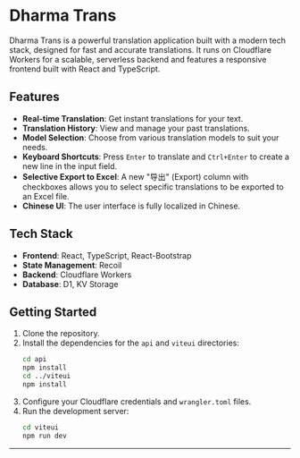 # Dharma Trans

Dharma Trans is a powerful translation application built with a modern tech stack, designed for fast and accurate translations. It runs on Cloudflare Workers for a scalable, serverless backend and features a responsive frontend built with React and TypeScript.

## Features

-   **Real-time Translation**: Get instant translations for your text.
-   **Translation History**: View and manage your past translations.
-   **Model Selection**: Choose from various translation models to suit your needs.
-   **Keyboard Shortcuts**: Press `Enter` to translate and `Ctrl+Enter` to create a new line in the input field.
-   **Selective Export to Excel**: A new "导出" (Export) column with checkboxes allows you to select specific translations to be exported to an Excel file.
-   **Chinese UI**: The user interface is fully localized in Chinese.

## Tech Stack

-   **Frontend**: React, TypeScript, React-Bootstrap
-   **State Management**: Recoil
-   **Backend**: Cloudflare Workers
-   **Database**: D1, KV Storage

## Getting Started

1.  Clone the repository.
2.  Install the dependencies for the `api` and `viteui` directories:
    ```bash
    cd api
    npm install
    cd ../viteui
    npm install
    ```
3.  Configure your Cloudflare credentials and `wrangler.toml` files.
4.  Run the development server:
    ```bash
    cd viteui
    npm run dev
    ```

---

